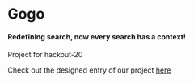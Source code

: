 # Gogo
#### Redefining search, now every search has a context!
Project for hackout-20

Check out the designed entry of our project [here](https://www.figma.com/file/PJh6dyNK2T9Wau9k1xHXOg/Gogo?node-id=3%3A3)
